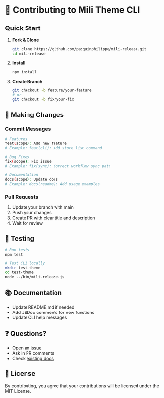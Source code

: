 # 🤝 Contributing to Mili Theme CLI

## Quick Start

1. **Fork & Clone**
   ```bash
   git clone https://github.com/pasquinphilippe/mili-release.git
   cd mili-release
   ```

2. **Install**
   ```bash
   npm install
   ```

3. **Create Branch**
   ```bash
   git checkout -b feature/your-feature
   # or
   git checkout -b fix/your-fix
   ```

## 📝 Making Changes

### Commit Messages
```bash
# Features
feat(scope): Add new feature
# Example: feat(cli): Add store list command

# Bug Fixes
fix(scope): Fix issue
# Example: fix(sync): Correct workflow sync path

# Documentation
docs(scope): Update docs
# Example: docs(readme): Add usage examples
```

### Pull Requests
1. Update your branch with main
2. Push your changes
3. Create PR with clear title and description
4. Wait for review

## 🧪 Testing
```bash
# Run tests
npm test

# Test CLI locally
mkdir test-theme
cd test-theme
node ../bin/mili-release.js
```

## 📚 Documentation
- Update README.md if needed
- Add JSDoc comments for new functions
- Update CLI help messages

## ❓ Questions?
- Open an [issue](https://github.com/pasquinphilippe/mili-release/issues)
- Ask in PR comments
- Check [existing docs](https://github.com/pasquinphilippe/mili-release#-documentation)

## 📜 License
By contributing, you agree that your contributions will be licensed under the MIT License.
